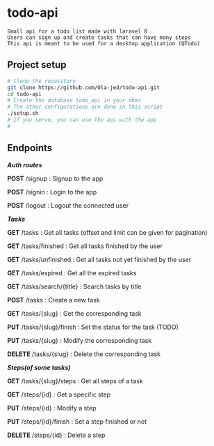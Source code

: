 # todo-api
    Small api for a todo list made with laravel 8
    Users can sign up and create tasks that can have many steps
    This api is meant to be used for a desktop application (QTodo)

## Project setup
```bash
# Clone the repository
git clone https://github.com/Ola-jed/todo-api.git
cd todo-api
# Create the database todo_api in your dbms
# The other configurations are done in this script
./setup.sh
# If you serve, you can use the api with the app
# 
```

## Endpoints

_**Auth routes**_

__POST__ /signup : Signup to the app

__POST__ /signin : Login to the app

__POST__ /logout : Logout the connected user

_**Tasks**_

__GET__ /tasks : Get all tasks (offset and limit can be given for pagination)

__GET__ /tasks/finished : Get all tasks finished by the user

__GET__ /tasks/unfinished : Get all tasks not yet finished by the user

__GET__ /tasks/expired : Get all the expired tasks 

__GET__ /tasks/search/{title} : Search tasks by title

__POST__ /tasks : Create a new task

__GET__ /tasks/{slug} : Get the corresponding task

__PUT__ /tasks/{slug}/finish : Set the status for the task (TODO)

__PUT__ /tasks/{slug} : Modify the corresponding task

__DELETE__ /tasks/{slug} : Delete the corresponding task

_**Steps(of some tasks)**_

__GET__ /tasks/{slug}/steps : Get all steps of a task

__GET__ /steps/{id} : Get a specific step

__PUT__ /steps/{id} : Modify a step

__PUT__ /steps/{id}/finish : Set a step finished or not

__DELETE__ /steps/{id} : Delete a step 
